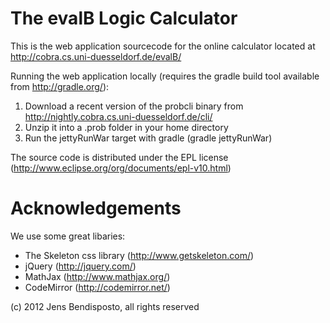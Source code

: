 # The evalB Logic Calculator 

This is the web application sourcecode for the online calculator located at 
http://cobra.cs.uni-duesseldorf.de/evalB/

Running the web application locally (requires the gradle build tool available from http://gradle.org/):
1) Download a recent version of the probcli binary from http://nightly.cobra.cs.uni-duesseldorf.de/cli/
2) Unzip it into a .prob folder in your home directory
3) Run the jettyRunWar target with gradle (gradle jettyRunWar)
 
The source code is distributed under the EPL license (http://www.eclipse.org/org/documents/epl-v10.html)

# Acknowledgements
We use some great libaries: 
- The Skeleton css library (http://www.getskeleton.com/)
- jQuery (http://jquery.com/)
- MathJax (http://www.mathjax.org/)
- CodeMirror (http://codemirror.net/)

(c) 2012 Jens Bendisposto, all rights reserved